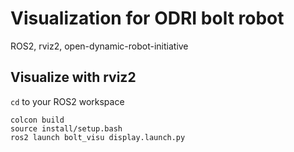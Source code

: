 # Visualization for ODRI bolt robot
ROS2, rviz2, open-dynamic-robot-initiative

## Visualize with rviz2
`cd` to your ROS2 workspace
```
colcon build
source install/setup.bash
ros2 launch bolt_visu display.launch.py
```
